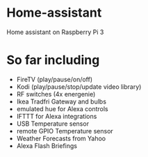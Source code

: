 # Home-assistant
Home assistant on Raspberry Pi 3
# So far including 
* FireTV (play/pause/on/off)
* Kodi (play/pause/stop/update video library)
* RF switches (4x energenie)
* Ikea Tradfri Gateway and bulbs
* emulated hue for Alexa controls
* IFTTT for Alexa integrations
* USB Temperature sensor
* remote GPIO Temperature sensor
* Weather Forecasts from Yahoo
* Alexa Flash Briefings
